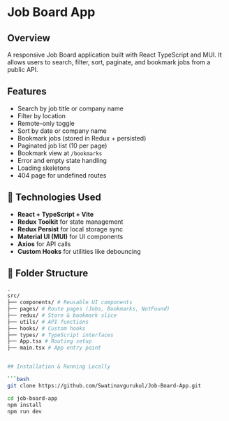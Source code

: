 # Job Board App

## Overview
A responsive Job Board application built with React TypeScript and MUI. It allows users to search, filter, sort, paginate, and bookmark jobs from a public API.

## Features
- Search by job title or company name
- Filter by location
- Remote-only toggle
- Sort by date or company name
- Bookmark jobs (stored in Redux + persisted)
- Paginated job list (10 per page)
- Bookmark view at `/bookmarks`
- Error and empty state handling
- Loading skeletons
- 404 page for undefined routes

## 🚀 Technologies Used

- **React + TypeScript + Vite**
- **Redux Toolkit** for state management
- **Redux Persist** for local storage sync
- **Material UI (MUI)** for UI components
- **Axios** for API calls
- **Custom Hooks** for utilities like debouncing

## 📁 Folder Structure

```bash
.
src/
├── components/ # Reusable UI components
├── pages/ # Route pages (Jobs, Bookmarks, NotFound)
├── redux/ # Store & bookmark slice
├── utils/ # API functions
├── hooks/ # Custom hooks
├── types/ # TypeScript interfaces
├── App.tsx # Routing setup
├── main.tsx # App entry point


## Installation & Running Locally

```bash
git clone https://github.com/Swatinavgurukul/Job-Board-App.git

cd job-board-app
npm install
npm run dev


